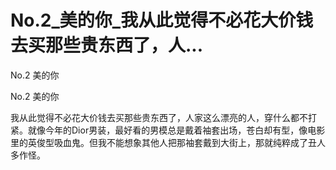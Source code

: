 # No.2_美的你_我从此觉得不必花大价钱去买那些贵东西了，人...

No.2 美的你

No.2 美的你

我从此觉得不必花大价钱去买那些贵东西了，人家这么漂亮的人，穿什么都不打紧。就像今年的Dior男装，最好看的男模总是戴着袖套出场，苍白却有型，像电影里的英俊型吸血鬼。但我不能想象其他人把那袖套戴到大街上，那就纯粹成了丑人多作怪。